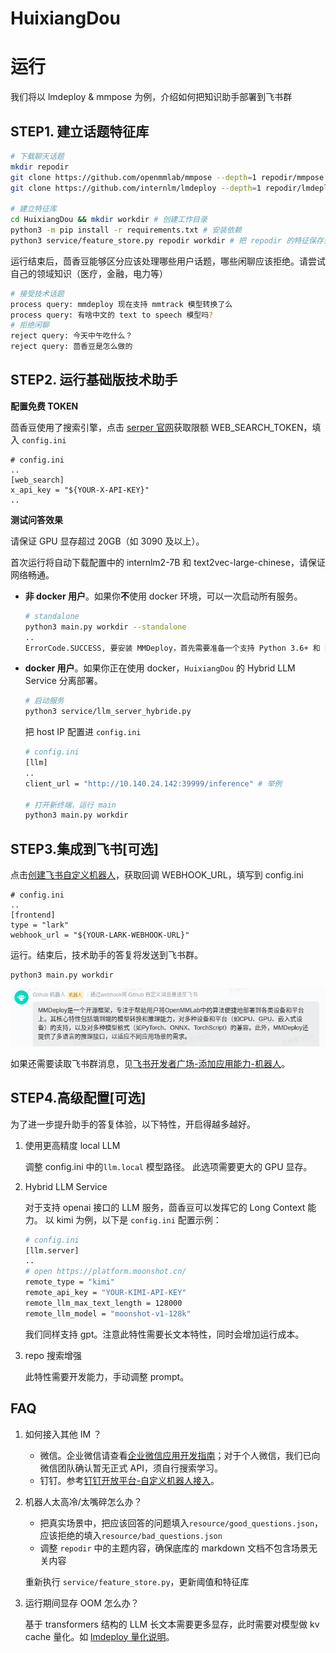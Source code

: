 # HuixiangDou

# 运行

我们将以 lmdeploy & mmpose 为例，介绍如何把知识助手部署到飞书群

## STEP1. 建立话题特征库
```bash
# 下载聊天话题
mkdir repodir
git clone https://github.com/openmmlab/mmpose --depth=1 repodir/mmpose
git clone https://github.com/internlm/lmdeploy --depth=1 repodir/lmdeploy

# 建立特征库
cd HuixiangDou && mkdir workdir # 创建工作目录
python3 -m pip install -r requirements.txt # 安装依赖
python3 service/feature_store.py repodir workdir # 把 repodir 的特征保存到 workdir
```
运行结束后，茴香豆能够区分应该处理哪些用户话题，哪些闲聊应该拒绝。请尝试自己的领域知识（医疗，金融，电力等）
```bash
# 接受技术话题
process query: mmdeploy 现在支持 mmtrack 模型转换了么
process query: 有啥中文的 text to speech 模型吗?
# 拒绝闲聊
reject query: 今天中午吃什么？
reject query: 茴香豆是怎么做的
```

## STEP2. 运行基础版技术助手

**配置免费 TOKEN**

茴香豆使用了搜索引擎，点击 [serper 官网](https://serper.dev/api-key)获取限额 WEB_SEARCH_TOKEN，填入 `config.ini`

```shell
# config.ini
..
[web_search]
x_api_key = "${YOUR-X-API-KEY}"
..
```

**测试问答效果**

请保证 GPU 显存超过 20GB（如 3090 及以上）。

首次运行将自动下载配置中的 internlm2-7B 和 text2vec-large-chinese，请保证网络畅通。

  * **非 docker 用户**。如果你**不**使用 docker 环境，可以一次启动所有服务。
    ```bash
    # standalone
    python3 main.py workdir --standalone
    ..
    ErrorCode.SUCCESS, 要安装 MMDeploy，首先需要准备一个支持 Python 3.6+ 和 PyTorch 1.8+ 的环境。然后，可以通过以下步骤安装 MMDeploy..
    ```

  * **docker 用户**。如果你正在使用 docker，`HuixiangDou` 的 Hybrid LLM Service 分离部署。
    ```bash
    # 启动服务
    python3 service/llm_server_hybride.py
    ```
    把 host IP 配置进 `config.ini`

    ```bash
    # config.ini
    [llm]
    ..
    client_url = "http://10.140.24.142:39999/inference" # 举例

    # 打开新终端，运行 main
    python3 main.py workdir
    ```

## STEP3.集成到飞书[可选]

点击[创建飞书自定义机器人](https://open.feishu.cn/document/client-docs/bot-v3/add-custom-bot)，获取回调 WEBHOOK_URL，填写到 config.ini

```shell
# config.ini
..
[frontend]
type = "lark"
webhook_url = "${YOUR-LARK-WEBHOOK-URL}"
```

运行。结束后，技术助手的答复将发送到飞书群。
```shell
python3 main.py workdir
```
![](./resource/lark-example.png)

如果还需要读取飞书群消息，见[飞书开发者广场-添加应用能力-机器人](https://open.feishu.cn/app?lang=zh-CN)。

## STEP4.高级配置[可选]
为了进一步提升助手的答复体验，以下特性，开启得越多越好。

1. 使用更高精度 local LLM

    调整 config.ini 中的`llm.local` 模型路径。
    此选项需要更大的 GPU 显存。

2. Hybrid LLM Service

    对于支持 openai 接口的 LLM 服务，茴香豆可以发挥它的 Long Context 能力。
    以 kimi 为例，以下是 `config.ini` 配置示例：

    ```bash
    # config.ini
    [llm.server]
    ..
    # open https://platform.moonshot.cn/
    remote_type = "kimi"
    remote_api_key = "YOUR-KIMI-API-KEY"
    remote_llm_max_text_length = 128000
    remote_llm_model = "moonshot-v1-128k"
    ```
    我们同样支持 gpt。注意此特性需要长文本特性，同时会增加运行成本。

3. repo 搜索增强

    此特性需要开发能力，手动调整 prompt。


## FAQ 

1. 如何接入其他 IM ？
    * 微信。企业微信请查看[企业微信应用开发指南](https://developer.work.weixin.qq.com/document/path/90594)；对于个人微信，我们已向微信团队确认暂无正式 API，须自行搜索学习。
    * 钉钉。参考[钉钉开放平台-自定义机器人接入](https://open.dingtalk.com/document/robots/custom-robot-access)。

2. 机器人太高冷/太嘴碎怎么办？

    * 把真实场景中，把应该回答的问题填入`resource/good_questions.json`，应该拒绝的填入`resource/bad_questions.json`
    * 调整 `repodir` 中的主题内容，确保底库的 markdown 文档不包含场景无关内容

    重新执行 `service/feature_store.py`，更新阈值和特征库

3. 运行期间显存 OOM 怎么办？

    基于 transformers 结构的 LLM 长文本需要更多显存，此时需要对模型做 kv cache 量化。如 [lmdeploy 量化说明](https://github.com/InternLM/lmdeploy/blob/main/docs/en/kv_int8.md)。

<!-- 4. 没有 GPU怎么办？

    * `requirements.txt` 中的 `faiss-gpu` 改成 `faiss-cpu`，安装 requirements.txt
    * 确保 `config.ini` 使用 remote LLM，关闭 local LLM
    * 运行时增加 `--cpu-only` 选项

        ```shell
        python3 lark_example workdir --cpu-only
        ``` -->
